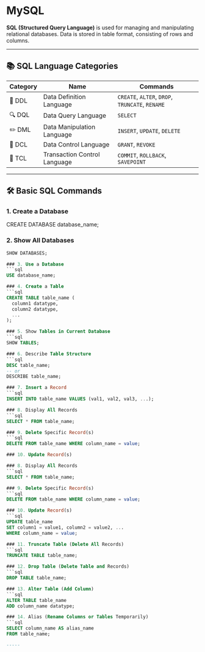# MySQL

**SQL (Structured Query Language)** is used for managing and manipulating relational databases. Data is stored in table format, consisting of rows and columns.

---

## 📚 SQL Language Categories

| Category | Name | Commands |
|---------|------|----------|
| 🔧 DDL  | Data Definition Language | `CREATE`, `ALTER`, `DROP`, `TRUNCATE`, `RENAME` |
| 🔍 DQL  | Data Query Language      | `SELECT` |
| ✏️ DML  | Data Manipulation Language | `INSERT`, `UPDATE`, `DELETE` |
| 🔐 DCL  | Data Control Language    | `GRANT`, `REVOKE` |
| 🔁 TCL  | Transaction Control Language | `COMMIT`, `ROLLBACK`, `SAVEPOINT` |

---

## 🛠️ Basic SQL Commands

### 1. Create a Database

CREATE DATABASE database_name;

### 2. Show All Databases
```sql
SHOW DATABASES;

### 3. Use a Database
```sql
USE database_name;

### 4. Create a Table
```sql
CREATE TABLE table_name (
  column1 datatype,
  column2 datatype,
  ...
);

### 5. Show Tables in Current Database
```sql
SHOW TABLES;

### 6. Describe Table Structure
```sql
DESC table_name;
-- or
DESCRIBE table_name;

### 7. Insert a Record
```sql
INSERT INTO table_name VALUES (val1, val2, val3, ...);

### 8. Display All Records
```sql
SELECT * FROM table_name;

### 9. Delete Specific Record(s)
```sql
DELETE FROM table_name WHERE column_name = value;

### 10. Update Record(s)

### 8. Display All Records
```sql
SELECT * FROM table_name;

### 9. Delete Specific Record(s)
```sql
DELETE FROM table_name WHERE column_name = value;

### 10. Update Record(s)
```sql
UPDATE table_name
SET column1 = value1, column2 = value2, ...
WHERE column_name = value;

### 11. Truncate Table (Delete All Records)
```sql
TRUNCATE TABLE table_name;

### 12. Drop Table (Delete Table and Records)
```sql
DROP TABLE table_name;

### 13. Alter Table (Add Column)
```sql
ALTER TABLE table_name
ADD column_name datatype;

### 14. Alias (Rename Columns or Tables Temporarily)
```sql
SELECT column_name AS alias_name
FROM table_name;

-----
